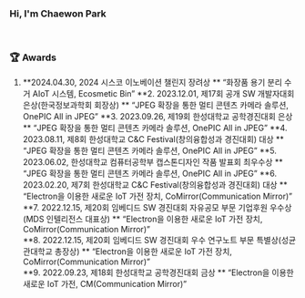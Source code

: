 ### Hi, I'm Chaewon Park </br>
</br>

### 🏆 Awards
1. **2024.04.30, 2024 시스코 이노베이션 챌린지 장려상 **
  “화장품 용기 분리 수거 AIoT 시스템, Ecosmetic Bin” 
**2. 2023.12.01, 제17회 공개 SW 개발자대회 은상(한국정보과학회 회장상) **
  “JPEG 확장을 통한 멀티 콘텐츠 카메라 솔루션, OnePIC All in JPEG” 
**3. 2023.09.26, 제19회 한성대학교 공학경진대회 은상 **
  “JPEG 확장을 통한 멀티 콘텐츠 카메라 솔루션, OnePIC All in JPEG” 
**4. 2023.08.11, 제8회 한성대학교 C&C Festival(창의융합성과 경진대회) 대상 **
  “JPEG 확장을 통한 멀티 콘텐츠 카메라 솔루션, OnePIC All in JPEG” 
**5. 2023.06.02, 한성대학교 컴퓨터공학부 캡스톤디자인 작품 발표회 최우수상 **
  “JPEG 확장을 통한 멀티 콘텐츠 카메라 솔루션, OnePIC All in JPEG” 
**6. 2023.02.20, 제7회 한성대학교 C&C Festival(창의융합성과 경진대회) 대상 **
  “Electron을 이용한 새로운 IoT 가전 장치, CoMirror(Communication Mirror)” 
**7. 2022.12.15, 제20회 임베디드 SW 경진대회 자유공모 부문 기업후원 우수상(MDS 인텔리전스 
대표상) **
  “Electron을 이용한 새로운 IoT 가전 장치, CoMirror(Communication Mirror)”  
**8. 2022.12.15, 제20회 임베디드 SW 경진대회 우수 연구노트 부문 특별상(성균관대학교 총장상) **
  “Electron을 이용한 새로운 IoT 가전 장치, CoMirror(Communication Mirror)”  
**9. 2022.09.23, 제18회 한성대학교 공학경진대회 금상 **
  “Electron을 이용한 새로운 IoT 가전, CM(Communication Mirror)” 

<!--
**muppychae1/muppychae1** is a ✨ _special_ ✨ repository because its `README.md` (this file) appears on your GitHub profile.

Here are some ideas to get you started:

- 🔭 I’m currently working on ...
- 🌱 I’m currently learning ...
- 👯 I’m looking to collaborate on ...
- 🤔 I’m looking for help with ...
- 💬 Ask me about ...
- 📫 How to reach me: ...
- 😄 Pronouns: ...
- ⚡ Fun fact: ...
-->

